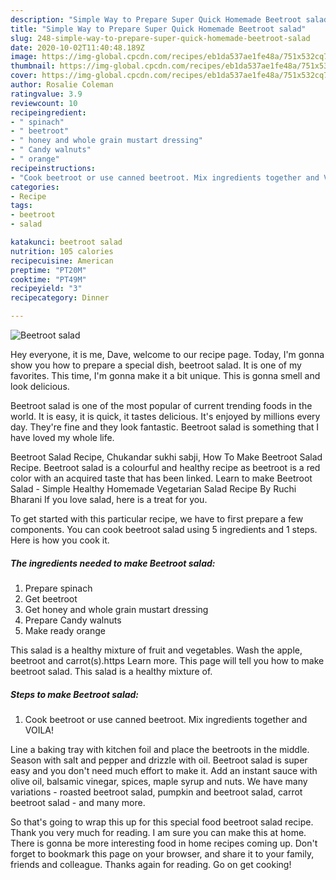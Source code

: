 ```yaml
---
description: "Simple Way to Prepare Super Quick Homemade Beetroot salad"
title: "Simple Way to Prepare Super Quick Homemade Beetroot salad"
slug: 248-simple-way-to-prepare-super-quick-homemade-beetroot-salad
date: 2020-10-02T11:40:48.189Z
image: https://img-global.cpcdn.com/recipes/eb1da537ae1fe48a/751x532cq70/beetroot-salad-recipe-main-photo.jpg
thumbnail: https://img-global.cpcdn.com/recipes/eb1da537ae1fe48a/751x532cq70/beetroot-salad-recipe-main-photo.jpg
cover: https://img-global.cpcdn.com/recipes/eb1da537ae1fe48a/751x532cq70/beetroot-salad-recipe-main-photo.jpg
author: Rosalie Coleman
ratingvalue: 3.9
reviewcount: 10
recipeingredient:
- " spinach"
- " beetroot"
- " honey and whole grain mustart dressing"
- " Candy walnuts"
- " orange"
recipeinstructions:
- "Cook beetroot or use canned beetroot. Mix ingredients together and VOILA!"
categories:
- Recipe
tags:
- beetroot
- salad

katakunci: beetroot salad 
nutrition: 105 calories
recipecuisine: American
preptime: "PT20M"
cooktime: "PT49M"
recipeyield: "3"
recipecategory: Dinner

---
```



![Beetroot salad](https://img-global.cpcdn.com/recipes/eb1da537ae1fe48a/751x532cq70/beetroot-salad-recipe-main-photo.jpg)

Hey everyone, it is me, Dave, welcome to our recipe page. Today, I'm gonna show you how to prepare a special dish, beetroot salad. It is one of my favorites. This time, I'm gonna make it a bit unique. This is gonna smell and look delicious.

Beetroot salad is one of the most popular of current trending foods in the world. It is easy, it is quick, it tastes delicious. It's enjoyed by millions every day. They're fine and they look fantastic. Beetroot salad is something that I have loved my whole life.

Beetroot Salad Recipe, Chukandar sukhi sabji, How To Make Beetroot Salad Recipe. Beetroot salad is a colourful and healthy recipe as beetroot is a red color with an acquired taste that has been linked. Learn to make Beetroot Salad - Simple Healthy Homemade Vegetarian Salad Recipe By Ruchi Bharani If you love salad, here is a treat for you.


To get started with this particular recipe, we have to first prepare a few components. You can cook beetroot salad using 5 ingredients and 1 steps. Here is how you cook it.

<!--inarticleads1-->

##### The ingredients needed to make Beetroot salad:

1. Prepare  spinach
1. Get  beetroot
1. Get  honey and whole grain mustart dressing
1. Prepare  Candy walnuts
1. Make ready  orange


This salad is a healthy mixture of fruit and vegetables. Wash the apple, beetroot and carrot(s).https Learn more. This page will tell you how to make beetroot salad. This salad is a healthy mixture of. 

<!--inarticleads2-->

##### Steps to make Beetroot salad:

1. Cook beetroot or use canned beetroot. Mix ingredients together and VOILA!


Line a baking tray with kitchen foil and place the beetroots in the middle. Season with salt and pepper and drizzle with oil. Beetroot salad is super easy and you don&#39;t need much effort to make it. Add an instant sauce with olive oil, balsamic vinegar, spices, maple syrup and nuts. We have many variations - roasted beetroot salad, pumpkin and beetroot salad, carrot beetroot salad - and many more. 

So that's going to wrap this up for this special food beetroot salad recipe. Thank you very much for reading. I am sure you can make this at home. There is gonna be more interesting food in home recipes coming up. Don't forget to bookmark this page on your browser, and share it to your family, friends and colleague. Thanks again for reading. Go on get cooking!
